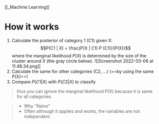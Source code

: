 [[_Machine Learning]]
# How it works
1.  Calculate the posterior of category 1 (C1) given X:
 $$P(C1 | X) = \frac{P(X | C1) P (C1)}{P(X)}$$
 where the marginal likelihood $P(X)$ is determined by the size of the cluster around $X$ (the gray circle below).
 ![[Screenshot 2022-03-06 at 11.48.34.png]]
 2. Calculate the same for other categories (C2, ...) (==by using the same P(X)==)
 4. Compare $P(C1|X)$ with $P(C2|X)$ to classify 
 > thus you can ignore the marginal likelihood P(X) because it is same for all categories.
 
 > - Why "Naïve"
> - Often although it applies and works, the variables are not independent.
 
